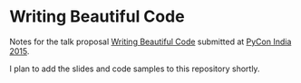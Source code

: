 Writing Beautiful Code
======================

Notes for the talk proposal [Writing Beautiful Code][1] submitted at [PyCon India 2015][2].

[1]: https://in.pycon.org/cfp/pycon-india-2015/proposals/writing-beautiful-code/
[2]: https://in.pycon.org/2015/

I plan to add the slides and code samples to this repository shortly.
